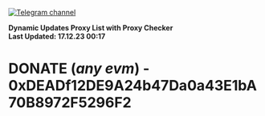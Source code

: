 [![Telegram channel](https://img.shields.io/endpoint?url=https://runkit.io/damiankrawczyk/telegram-badge/branches/master?url=https://t.me/n4z4v0d)](https://t.me/n4z4v0d) 

**Dynamic Updates Proxy List with Proxy Checker**  
**Last Updated: 17.12.23 00:17**

# DONATE (_any evm_) - 0xDEADf12DE9A24b47Da0a43E1bA70B8972F5296F2
